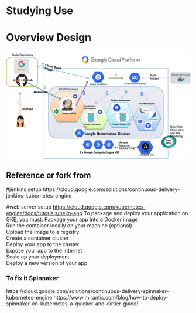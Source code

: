 # Studying Use
<h1> Overview Design </h1>

![alt text](https://github.com/graywen24/GKE-Jenkins-Demo/blob/master/bkp/CICI%20Design%20V2.png)


<h2> Reference or fork from </h2>
#jenkins setup
https://cloud.google.com/solutions/continuous-delivery-jenkins-kubernetes-engine

#web server setup 
https://cloud.google.com/kubernetes-engine/docs/tutorials/hello-app
To package and deploy your application on GKE, you must:
Package your app into a Docker image
<br>
Run the container locally on your machine (optional)
<br>
Upload the image to a registry
<br>
Create a container cluster
<br>
Deploy your app to the cluster
<br>
Expose your app to the Internet
<br>
Scale up your deployment
<br>
Deploy a new version of your app

<h3> To fix it Spinnaker </h3>
https://cloud.google.com/solutions/continuous-delivery-spinnaker-kubernetes-engine
https://www.mirantis.com/blog/how-to-deploy-spinnaker-on-kubernetes-a-quicker-and-dirtier-guide/
